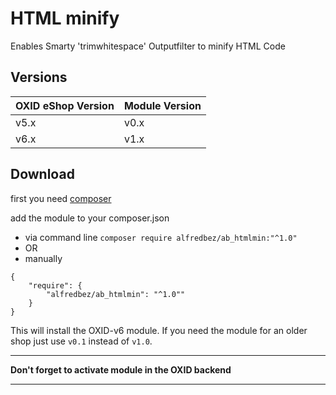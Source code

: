 HTML minify
=============================
Enables Smarty 'trimwhitespace' Outputfilter to minify HTML Code

Versions
------------
| OXID eShop Version | Module Version |
|------|------|
| v5.x | v0.x |
| v6.x | v1.x |


Download
------------

first you need [composer](https://getcomposer.org/download/)

add the module to your composer.json
 * via command line ```composer require alfredbez/ab_htmlmin:"^1.0"```
 * OR
 * manually
```
{
    "require": {
        "alfredbez/ab_htmlmin": "^1.0""
    }
}
```

This will install the OXID-v6 module. If you need the module for an older shop just use `v0.1` instead of `v1.0`.

----

**Don't forget to activate module in the OXID backend**

----
